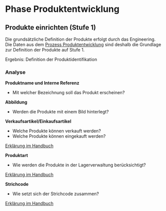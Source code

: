 # Phase Produktentwicklung

## Produkte einrichten (Stufe 1)

Die grundsätzliche Definition der Produkte erfolgt durch das Engineering. Die Daten aus dem [Prozess Produktentwicklung](https://odoo-wiki.ch/prozess-produktentwicklung.html) sind deshalb die Grundlage zur Definition der Produkte auf Stufe 1.

Ergebnis: Definition der Produktidentifikation

### Analyse

**Produktname und Interne Referenz**

- Mit welcher Bezeichnung soll das Produkt erscheinen?

**Abbildung**

- Werden die Produkte mit einem Bild hinterlegt?

**Verkaufsartikel/Einkaufsartikel**

- Welche Produkte können verkauft werden?
- Welche Produkte können eingekauft werden?
 
 [Erklärung im Handbuch](https://odoo-wiki.ch/fertigung-stammdaten.html#Verkaufsartikel/Einkaufsartikel)

**Produktart**

- Wie werden die Produkte in der Lagerverwaltung berücksichtigt?

[Erklärung im Handbuch](https://odoo-wiki.ch/fertigung-stammdaten.html#produktart)

**Strichcode**

- Wie setzt sich der Strichcode zusammen?
  
[Erklärung im Handbuch](https://odoo-wiki.ch/strichcode.html#strichcode)